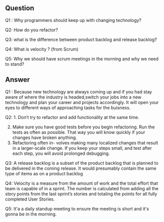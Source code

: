 Question
---
Q1 : Why programmers should keep up with changing technology?

Q2: How do you refactor?

Q3: what is the difference between product backlog and release backlog?

Q4: What is velocity ? (from Scrum)

Q5: Why we should have scrum meetings in the morning and why we need to stand?






Answer 
---
Q1 : Because new technology are always coming up and if you had stay aware of where the industry is headed,switch your jobs into a new technology and plan your career and projects accordingly. It will open your eyes to different ways of approaching tasks for the buisness.

Q2: 1. Don’t try to refactor and add functionality at the same time.

2. Make sure you have good tests before you begin refactoring. Run the tests as often as possible. That way you will know quickly if your changes have broken anything.
3. Refactoring often in- volves making many localized changes that result in a larger-scale change. If you keep your steps small, and test after each step, you will avoid prolonged debugging.

Q3: A release backlog is a subset of the product backlog that is planned to be delivered in the coming release. It would presumably contain the same type of items as on a product backlog

Q4: Velocity is a measure from the amount of work and the total effort that team is capable of in a sprint. The number is calculated from adding all the story points from the last sprint’s stories and totaling the points for all fully completed User Stories.

Q5: It'a a daily standup meeting to ensure the meeting is short and it's gonna be in the morning.
